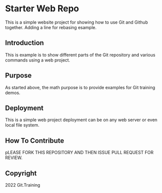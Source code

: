 # Starter Web Repo

This is a simple website project for showing how to use Git and Github together. Adding a line for rebasing esample.

## Introduction

This is example is to show different parts of the Git repository and various commands using a web project.

## Purpose

As started above, the math purpose is to provide examples for Git training demos.

## Deployment

This is a simple web project deployment can be on any web server or even local file system.

## How To Contribute
pLEASE FORK THIS REPOSITORY AND THEN ISSUE PULL REQUEST FOR REVIEW.

## Copyright
2022 Git.Training